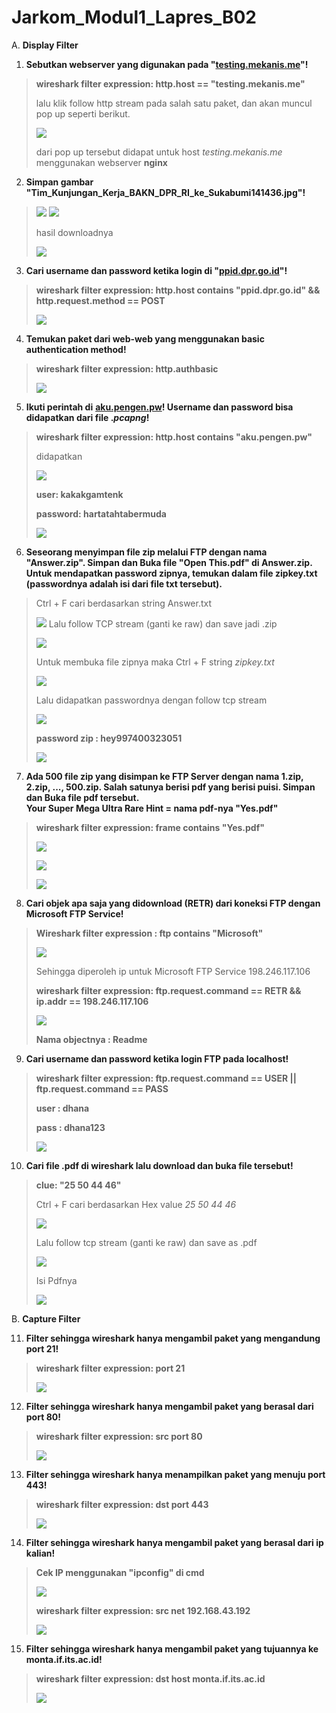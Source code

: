 # Jarkom_Modul1_Lapres_B02

A.  **Display Filter**

1.  **Sebutkan webserver yang digunakan pada
    \"[testing.mekanis.me](http://testing.mekanis.me/)\"!**

> **wireshark filter expression: http.host == \"testing.mekanis.me\"**
>
> lalu klik follow http stream pada salah satu paket, dan akan muncul
> pop up seperti berikut.
>
> ![](.//media/image1.png)
>
> dari pop up tersebut didapat untuk host *testing.mekanis.me*
> menggunakan webserver **nginx**

2.  **Simpan gambar
    \"Tim_Kunjungan_Kerja_BAKN_DPR_RI_ke_Sukabumi141436.jpg\"!**

> ![](.//media/image2.png)
> ![](.//media/image3.png)
>
> hasil downloadnya
>
> ![](.//media/image4.jpg)

3.  **Cari username dan password ketika login di
    \"[ppid.dpr.go.id](http://ppid.dpr.go.id)\"!**

> **wireshark filter expression: http.host contains \"ppid.dpr.go.id\"
> && http.request.method == POST**
>
> ![](.//media/image5.png)

4.  **Temukan paket dari web-web yang menggunakan basic authentication
    method!**

> **wireshark filter expression: http.authbasic**
>
> ![](.//media/image6.png)

5.  **Ikuti perintah di**
    **[aku.pengen.pw](http://aku.pengen.pw/)! Username dan
    password bisa didapatkan dari file .*pcapng*!**

> **wireshark filter expression: http.host contains \"aku.pengen.pw\"**
>
> didapatkan
>
> ![](.//media/image7.png)
>
> **user: kakakgamtenk**
>
> **password: hartatahtabermuda**
>
> ![](.//media/image8.png)

6.  **Seseorang menyimpan file zip melalui FTP dengan nama
    \"Answer.zip\". Simpan dan Buka file \"Open This.pdf\" di
    Answer.zip. Untuk mendapatkan password zipnya, temukan dalam file
    zipkey.txt (passwordnya adalah isi dari file txt tersebut).**

> Ctrl + F cari berdasarkan string Answer.txt
>
> ![](.//media/image9.png)
> Lalu follow TCP stream (ganti ke raw) dan save jadi .zip
>
> ![](.//media/image10.png)
>
> Untuk membuka file zipnya maka Ctrl + F string *zipkey.txt*
>
> ![](.//media/image11.png)
>
> Lalu didapatkan passwordnya dengan follow tcp stream
>
> ![](.//media/image12.png)
>
> **password zip : hey997400323051**
>
> ![](.//media/image13.png)

7.  **Ada 500 file zip yang disimpan ke FTP Server dengan nama 1.zip,
    2.zip, \..., 500.zip. Salah satunya berisi pdf yang berisi puisi.
    Simpan dan Buka file pdf tersebut.\
    Your Super Mega Ultra Rare Hint = nama pdf-nya \"Yes.pdf\"**

> **wireshark filter expression: frame contains \"Yes.pdf\"**
>
> ![](.//media/image14.png)
>
> ![](.//media/image15.png)
>
> ![](.//media/image16.png)

8.  **Cari objek apa saja yang didownload (RETR) dari koneksi FTP dengan
    Microsoft FTP Service!**

> **Wireshark filter expression : ftp contains "Microsoft"**
>
> ![](.//media/image17.png)
>
> Sehingga diperoleh ip untuk Microsoft FTP Service 198.246.117.106
>
> **wireshark filter expression: ftp.request.command == RETR && ip.addr
> == 198.246.117.106**
>
> ![](.//media/image18.png)
>
> **Nama objectnya : Readme**

9.  **Cari username dan password ketika login FTP pada localhost!**

> **wireshark filter expression: ftp.request.command == USER \|\|
> ftp.request.command == PASS**
>
> **user : dhana**
>
> **pass : dhana123**
>
> ![](.//media/image19.png)

10. **Cari file .pdf di wireshark lalu download dan buka file
    tersebut!**

> **clue: \"25 50 44 46\"**
>
> Ctrl + F cari berdasarkan Hex value *25 50 44 46*
>
> ![](.//media/image20.png)
>
> Lalu follow tcp stream (ganti ke raw) dan save as .pdf
>
> ![](.//media/image21.png)
>
> Isi Pdfnya
>
> ![](.//media/image22.png)

B.  **Capture Filter**

11. **Filter sehingga wireshark hanya mengambil paket yang mengandung
    port 21!**

> **wireshark filter expression: port 21**
>
> ![](.//media/image23.png)

12. **Filter sehingga wireshark hanya mengambil paket yang berasal dari
    port 80!**

> **wireshark filter expression: src port 80**
>
> ![](.//media/image24.png)

13. **Filter sehingga wireshark hanya menampilkan paket yang menuju port
    443!**

> **wireshark filter expression: dst port 443**
>
> ![](.//media/image25.png)

14. **Filter sehingga wireshark hanya mengambil paket yang berasal dari
    ip kalian!**

> **Cek IP menggunakan "ipconfig" di cmd**
>
> ![](.//media/image26.png)
>
> **wireshark filter expression: src net 192.168.43.192**
>
> ![](.//media/image27.png)

15. **Filter sehingga wireshark hanya mengambil paket yang tujuannya ke
    monta.if.its.ac.id!**

> **wireshark filter expression: dst host monta.if.its.ac.id**
>
> ![](.//media/image28.png)
